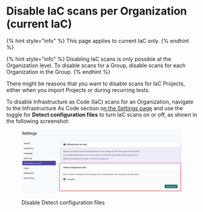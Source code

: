 # Disable IaC scans per Organization (current IaC)

{% hint style="info" %}
This page applies to current IaC only.
{% endhint %}

{% hint style="info" %}
Disabling IaC scans is only possible at the Organization level. To disable scans for a Group, disable scans for each Organization in the Group.
{% endhint %}

There might be reasons that you want to disable scans for IaC Projects, either when you import Projects or during recurring tests.

To disable Infrastructure as Code (IaC) scans for an Organization, navigate to the Infrastructure As Code section o[n the Settings page](https://app.snyk.io/manage/cloud-config) and use the toggle for **Detect configuration files** to turn IaC scans on or off, as shown in the following screenshot:

<figure><img src="../../.gitbook/assets/image (66) (3) (1).png" alt="Disable Detect configuration files"><figcaption><p>Disable Detect configuration files</p></figcaption></figure>
